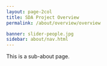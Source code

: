 ```yaml
---
layout: page-2col
title: SDA Project Overview
permalink: /about/overview/overview

banner: slider-people.jpg
sidebar: about/nav.html
---
```

This is a sub-about page.
